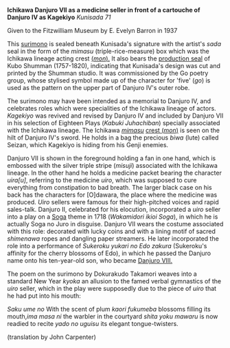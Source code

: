 **Ichikawa Danjuro VII as a medicine seller in front of a cartouche of Danjuro IV as Kagekiyo**
_Kunisada 71_

Given to the Fitzwilliam Museum by E. Evelyn Barron in 1937

This [surimono](/theme/surimono-and-special-printing-effects) is sealed beneath Kunisada's signature with the artist's _sada_ seal in the form of the _mimasu_ (triple-rice-measure) box which was the Ichikawa lineage acting crest [(_mon_).](/theme/actors-names-and-crests) It also bears the [production seal](/theme/surimono-and-special-printing-effects) of Kubo Shumman (1757-1820), indicating that Kunisada's design was cut and printed by the Shumman studio. It was commissioned by the Go poetry group, whose stylised symbol made up of the character for 'five' (_go_) is used as the pattern on the upper part of Danjuro IV's outer robe.

The surimono may have been intended as a memorial to Danjuro IV, and celebrates roles which were specialities of the Ichikawa lineage of actors. _Kagekiyo_ was revived and revised by Danjuro IV and included by Danjuro VII in his selection of Eighteen Plays (_Kabuki Juhachiban_) specially associated with the Ichikawa lineage. The Ichikawa _[mimasu](/theme/actors-names-and-crests)_ [crest (_mon_)](/theme/actors-names-and-crests) is seen on the hilt of Danjuro IV's sword. He holds in a bag the precious _biwa_ (lute) called Seizan, which Kagekiyo is hiding from his Genji enemies.

Danjuro VII is shown in the foreground holding a fan in one hand, which is embossed with the silver triple stripe (_misuji_) associated with the Ichikawa lineage. In the other hand he holds a medicine packet bearing the character _uira\[u\]_, referring to the medicine _uiro_, which was supposed to cure everything from constipation to bad breath. The larger black case on his back has the characters for \[O\]dawara, the place where the medicine was produced. _Uiro_ sellers were famous for their high-pitched voices and rapid sales-talk. Danjuro II, celebrated for his elocution, incorporated a _uiro_ seller into a play on a [Soga](/exhibition/group-6) theme in 1718 (_Wakamidori ikioi Soga_), in which he is actually Soga no Juro in disguise. Danjuro VII wears the costume associated with this role: decorated with lucky coins and with a lining motif of sacred _shimenawa_ ropes and dangling paper streamers. He later incorporated the role into a performance of _Sukeroku yukari no Edo zakura_ (Sukeroku's affinity for the cherry blossoms of Edo), in which he passed the Danjuro name onto his ten-year-old son, who became [Danjuro VIII.](/exhibition/group-12)

The poem on the surimono by Dokurakudo Takamori weaves into a standard New Year _kyoka_ an allusion to the famed verbal gymnastics of the _uiro_ seller, which in the play were supposedly due to the piece of _uiro_ that he had put into his mouth:

_Saku ume no_ With the scent of plum _kaori fukumeba_ blossoms filling its mouth,_ima masa ni_ the warbler in the courtyard _shita yoku mawaru_ is now readied to recite _yado no uguisu_ its elegant tongue-twisters.

(translation by John Carpenter)
